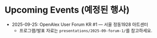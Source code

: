 # Upcoming Events (예정된 행사)

- 2025-09-25: OpenAlex User Forum KR #1 — 서울 정동1928 아트센터
  - 프로그램/발표 자료는 `presentations/2025-09-forum-1/`를 참고하세요.
